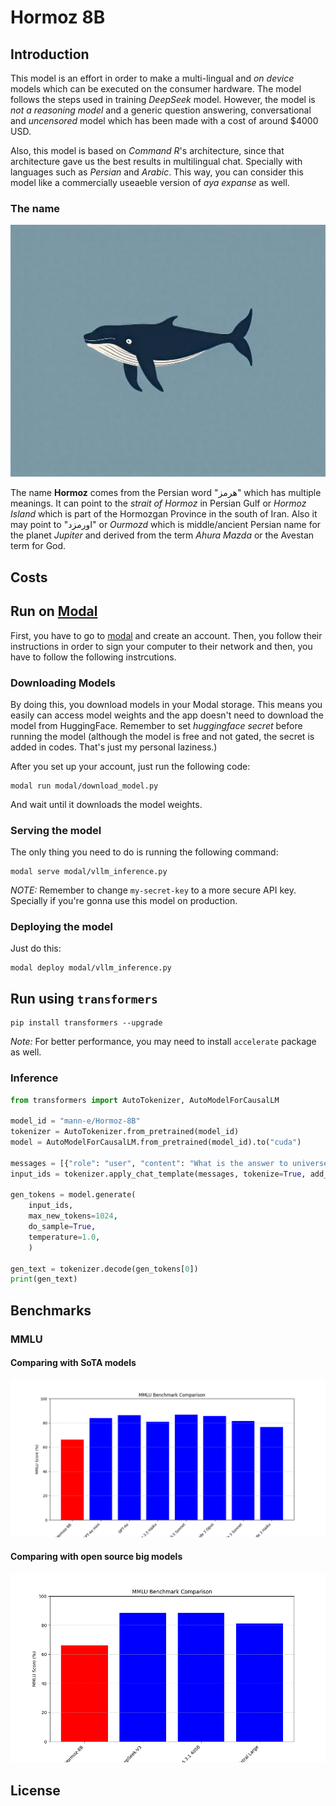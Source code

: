 # Hormoz 8B

## Introduction

This model is an effort in order to make a multi-lingual and _on device_ models which can be executed on the consumer hardware. The model follows the steps used in training _DeepSeek_ model. However, the model is _not a reasoning model_ and a generic question answering, conversational and _uncensored_ model which has been made with a cost of around $4000 USD. 
 
 Also, this model is based on _Command R_'s architecture, since that architecture gave us the best results in multilingual chat. Specially with languages such as _Persian_ and _Arabic_. This way, you can consider this model like a commercially useaeble version of _aya expanse_ as well.

### The name

<p align="center">
  <img src="https://github.com/Mann-E/hormoz/blob/main/hormoz-logo.png?raw=true" width=768px />
</p>

The name __Hormoz__ comes from the Persian word "هرمز" which has multiple meanings. It can point to the _strait of Hormoz_ in Persian Gulf or _Hormoz Island_ which is part of the Hormozgan Province in the south of Iran. Also it may point to "اورمزد" or _Ourmozd_ which is middle/ancient Persian name for the planet _Jupiter_ and derived from the term _Ahura Mazda_ or the Avestan term for God. 

## Costs

## Run on [Modal](https://modal.com)

First, you have to go to [modal](https://modal.com) and create an account. Then, you follow their instructions in order to sign your computer to their network and then, you have to follow the following instrcutions.

### Downloading Models

By doing this, you download models in your Modal storage. This means you easily can access model weights and the app doesn't need to download the model from HuggingFace. Remember to set _huggingface secret_ before running the model (although the model is free and not gated, the secret is added in codes. That's just my personal laziness.)

After you set up your account, just run the following code:

```
modal run modal/download_model.py
```

And wait until it downloads the model weights.

### Serving the model 

The only thing you need to do is running the following command:

```
modal serve modal/vllm_inference.py
```

_NOTE:_ Remember to change `my-secret-key` to a more secure API key. Specially if you're gonna use this model on production.

### Deploying the model

Just do this:

```
modal deploy modal/vllm_inference.py
```

## Run using `transformers`

```
pip install transformers --upgrade
```

_Note:_ For better performance, you may need to install `accelerate` package as well. 

### Inference 

```python
from transformers import AutoTokenizer, AutoModelForCausalLM

model_id = "mann-e/Hormoz-8B"
tokenizer = AutoTokenizer.from_pretrained(model_id)
model = AutoModelForCausalLM.from_pretrained(model_id).to("cuda")

messages = [{"role": "user", "content": "What is the answer to universe, life and everything?"}]
input_ids = tokenizer.apply_chat_template(messages, tokenize=True, add_generation_prompt=True, return_tensors="pt").to("cuda")

gen_tokens = model.generate(
    input_ids, 
    max_new_tokens=1024, 
    do_sample=True, 
    temperature=1.0,
    )

gen_text = tokenizer.decode(gen_tokens[0])
print(gen_text)
```

## Benchmarks

### MMLU 

#### Comparing with SoTA models

<p align="center">
    <img src="mmlu_sota.png" />
</p>

#### Comparing with open source big models

<p align="center">
    <img src="mmlu_osi_big.png" />
</p>

## License